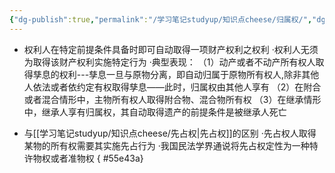 ```yaml
---
{"dg-publish":true,"permalink":"/学习笔记studyup/知识点cheese/归属权/","dgPassFrontmatter":true,"noteIcon":"","created":"2024-07-05T15:42:52.003+08:00","updated":"2024-09-11T12:07:10.154+08:00"}
---
```


- 权利人在特定前提条件具备时即可自动取得⼀项财产权利之权利
·权利人无须为取得该财产权利实施特定行为
·典型表现：
（1）动产或者不动产所有权人取得孳息的权利---孳息一旦与原物分离，即自动归属于原物所有权人,除非其他人依法或者依约定有权取得孳息——此时，归属权由其他人享有
（2）在附合或者混合情形中，主物所有权人取得附合物、混合物所有权
（3）在继承情形中，继承人享有归属权，其自动取得遗产的前提条件是被继承人死亡

- 与[[学习笔记studyup/知识点cheese/先占权\|先占权]]的区别
·先占权人取得某物的所有权需要其实施先占行为
·我国民法学界通说将先占权定性为⼀种特许物权或者准物权
{ #55e43a}
